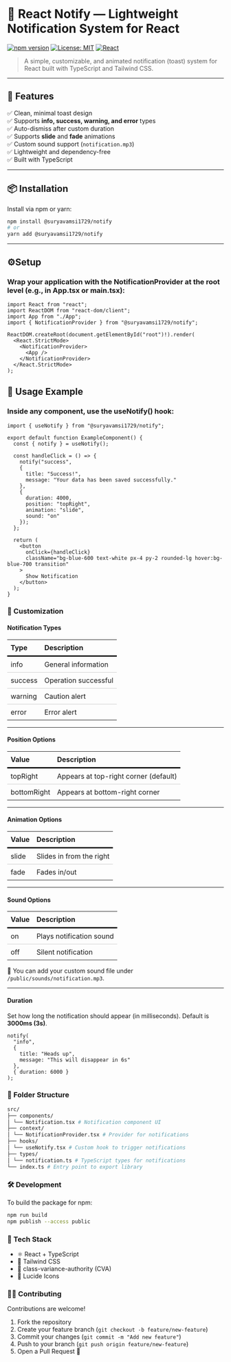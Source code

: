 # 🔔 React Notify — Lightweight Notification System for React

[![npm version](https://img.shields.io/npm/v/@suryavamsi1729/notify.svg?color=brightgreen)](https://www.npmjs.com/package/@suryavamsi1729/notify)
[![License: MIT](https://img.shields.io/badge/License-MIT-blue.svg)](./LICENSE)
[![React](https://img.shields.io/badge/React-%5E17%20|%5E18-blue?logo=react)](https://react.dev)

> A simple, customizable, and animated notification (toast) system for React built with TypeScript and Tailwind CSS.

---

## 🚀 Features

✅ Clean, minimal toast design  
✅ Supports **info, success, warning, and error** types  
✅ Auto-dismiss after custom duration  
✅ Supports **slide** and **fade** animations  
✅ Custom sound support (`notification.mp3`)  
✅ Lightweight and dependency-free  
✅ Built with TypeScript  

---

## 📦 Installation

Install via npm or yarn:

```bash
npm install @suryavamsi1729/notify
# or
yarn add @suryavamsi1729/notify
```
---

## ⚙️Setup

### Wrap your application with the NotificationProvider at the root level (e.g., in App.tsx or main.tsx):

```tsx
import React from "react";
import ReactDOM from "react-dom/client";
import App from "./App";
import { NotificationProvider } from "@suryavamsi1729/notify";

ReactDOM.createRoot(document.getElementById("root")!).render(
  <React.StrictMode>
    <NotificationProvider>
      <App />
    </NotificationProvider>
  </React.StrictMode>
);
```

## 🔔 Usage Example

### Inside any component, use the useNotify() hook:

```tsx
import { useNotify } from "@suryavamsi1729/notify";

export default function ExampleComponent() {
  const { notify } = useNotify();

  const handleClick = () => {
    notify("success", 
    {
      title: "Success!",
      message: "Your data has been saved successfully."
    }, 
    {
      duration: 4000,
      position: "topRight",
      animation: "slide",
      sound: "on"
    });
  };

  return (
    <button
      onClick={handleClick}
      className="bg-blue-600 text-white px-4 py-2 rounded-lg hover:bg-blue-700 transition"
    >
      Show Notification
    </button>
  );
}
```

### 🎨 Customization

#### Notification Types

<table style="border-collapse: collapse; width: 100%;">
  <thead>
    <tr style="border-bottom: 3px solid #000;">
      <th style="text-align: left; padding: 8px;">Type</th>
      <th style="text-align: left; padding: 8px;">Description</th>
    </tr>
  </thead>
  <tbody>
    <tr style="border-bottom: 1px solid #ccc;">
      <td style="padding: 8px;">info</td>
      <td style="padding: 8px;">General information</td>
    </tr>
    <tr style="border-bottom: 1px solid #ccc;">
      <td style="padding: 8px;">success</td>
      <td style="padding: 8px;">Operation successful</td>
    </tr>
    <tr style="border-bottom: 1px solid #ccc;">
      <td style="padding: 8px;">warning</td>
      <td style="padding: 8px;">Caution alert</td>
    </tr>
    <tr>
      <td style="padding: 8px;">error</td>
      <td style="padding: 8px;">Error alert</td>
    </tr>
  </tbody>
</table>

---

#### Position Options

<table style="border-collapse: collapse; width: 100%;">
  <thead>
    <tr style="border-bottom: 3px solid #000;">
      <th style="text-align: left; padding: 8px;">Value</th>
      <th style="text-align: left; padding: 8px;">Description</th>
    </tr>
  </thead>
  <tbody>
    <tr style="border-bottom: 1px solid #ccc;">
      <td style="padding: 8px;">topRight</td>
      <td style="padding: 8px;">Appears at top-right corner (default)</td>
    </tr>
    <tr>
      <td style="padding: 8px;">bottomRight</td>
      <td style="padding: 8px;">Appears at bottom-right corner</td>
    </tr>
  </tbody>
</table>

---

#### Animation Options

<table style="border-collapse: collapse; width: 100%;">
  <thead>
    <tr style="border-bottom: 3px solid #000;">
      <th style="text-align: left; padding: 8px;">Value</th>
      <th style="text-align: left; padding: 8px;">Description</th>
    </tr>
  </thead>
  <tbody>
    <tr style="border-bottom: 1px solid #ccc;">
      <td style="padding: 8px;">slide</td>
      <td style="padding: 8px;">Slides in from the right</td>
    </tr>
    <tr>
      <td style="padding: 8px;">fade</td>
      <td style="padding: 8px;">Fades in/out</td>
    </tr>
  </tbody>
</table>

---

#### Sound Options

<table style="border-collapse: collapse; width: 100%;">
  <thead>
    <tr style="border-bottom: 3px solid #000;">
      <th style="text-align: left; padding: 8px;">Value</th>
      <th style="text-align: left; padding: 8px;">Description</th>
    </tr>
  </thead>
  <tbody>
    <tr style="border-bottom: 1px solid #ccc;">
      <td style="padding: 8px;">on</td>
      <td style="padding: 8px;">Plays notification sound</td>
    </tr>
    <tr>
      <td style="padding: 8px;">off</td>
      <td style="padding: 8px;">Silent notification</td>
    </tr>
  </tbody>
</table>

🔔 You can add your custom sound file under `/public/sounds/notification.mp3`.

---

#### Duration

Set how long the notification should appear (in milliseconds). Default is **3000ms (3s)**.

```tsx
notify(
  "info", 
  { 
    title: "Heads up", 
    message: "This will disappear in 6s" 
  }, 
  { duration: 6000 }
);
```

### 📂 Folder Structure
``` bash
src/
├── components/
│ └── Notification.tsx # Notification component UI
├── context/
│ └── NotificationProvider.tsx # Provider for notifications
├── hooks/
│ └── useNotify.tsx # Custom hook to trigger notifications
├── types/
│ └── notification.ts # TypeScript types for notifications
└── index.ts # Entry point to export library
```


### 🛠️ Development

To build the package for npm:

```bash
npm run build
npm publish --access public
```

### 🧠 Tech Stack

- ⚛️ React + TypeScript  
- 🎨 Tailwind CSS  
- 💅 class-variance-authority (CVA)  
- 🧩 Lucide Icons


### 🧑‍💻 Contributing

Contributions are welcome!  

1. Fork the repository  
2. Create your feature branch (`git checkout -b feature/new-feature`)  
3. Commit your changes (`git commit -m "Add new feature"`)  
4. Push to your branch (`git push origin feature/new-feature`)  
5. Open a Pull Request 🎉
